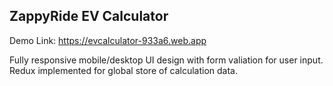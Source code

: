 ## ZappyRide EV Calculator

Demo Link: https://evcalculator-933a6.web.app

Fully responsive mobile/desktop UI design with form valiation for user input. Redux implemented for global store of calculation data.